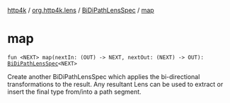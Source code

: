 [http4k](../../index.md) / [org.http4k.lens](../index.md) / [BiDiPathLensSpec](index.md) / [map](./map.md)

# map

`fun <NEXT> map(nextIn: (OUT) -> NEXT, nextOut: (NEXT) -> OUT): `[`BiDiPathLensSpec`](index.md)`<NEXT>`

Create another BiDiPathLensSpec which applies the bi-directional transformations to the result. Any resultant Lens can be
used to extract or insert the final type from/into a path segment.

